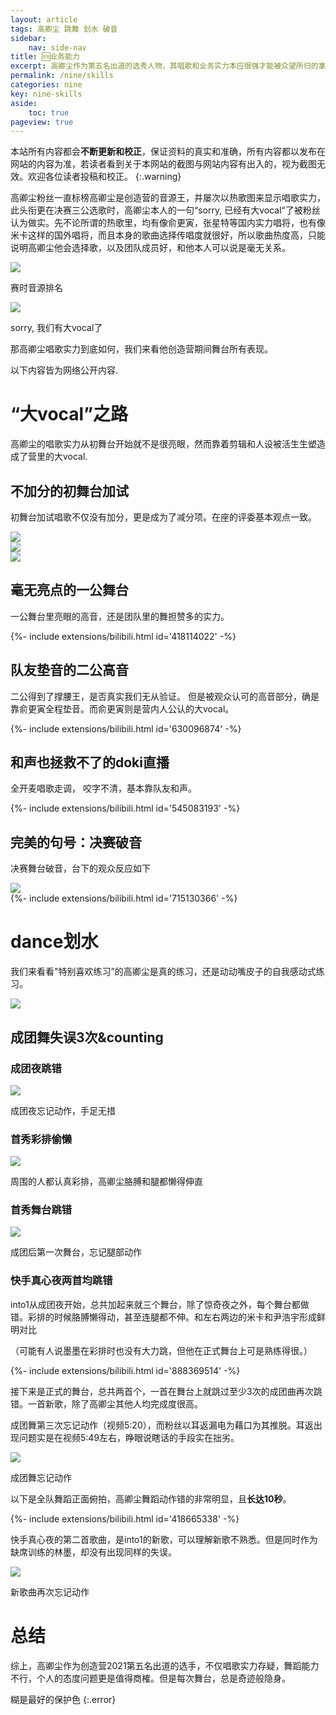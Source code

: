 ```yaml
---
layout: article
tags: 高卿尘 跳舞 划水 破音
sidebar: 
    nav: side-nav
title: 🆘业务能力
excerpt: 高卿尘作为第五名出道的选秀人物，其唱歌和业务实力本应很强才能被众望所归的拿到第五名。网友总结从创造营开始到成团后所有的舞台中，发现营销的"vocal"人设站不住脚，舞蹈能力更是不足，成团后绝大部分舞台全部挑错，其本人在训练和彩排中的态度更是懒散。相比于其他靠努力出道的成员来说，为何高卿尘有如此底气？
permalink: /nine/skills
categories: nine
key: nine-skills
aside:
    toc: true
pageview: true
---
```


本站所有内容都会**不断更新和校正**，保证资料的真实和准确，所有内容都以发布在网站的内容为准，若读者看到关于本网站的截图与网站内容有出入的，视为截图无效。欢迎各位读者投稿和校正。
{:.warning}

高卿尘粉丝一直标榜高卿尘是创造营的音源王，并屡次以热歌图来显示唱歌实力，此头衔更在决赛三公选歌时，高卿尘本人的一句“sorry, 已经有大vocal“了被粉丝认为做实。先不论所谓的热歌里，均有像俞更寅，张星特等国内实力唱将，也有像米卡这样的国外唱将，而且本身的歌曲选择传唱度就很好，所以歌曲热度高，只能说明高卿尘他会选择歌，以及团队成员好，和他本人可以说是毫无关系。

<div class="card">
  <div class="card__image">
    <img class="image" src="../assets/images/nine/skills/songs-rank.png"/>
    <div class="overlay overlay--bottom">
      <p>赛时音源排名</p>
    </div>
  </div>
</div>
<div class="card">
  <div class="card__image">
    <img class="image" src="../assets/images/nine/skills/self-brag-vocal.png"/>
    <div class="overlay overlay--bottom">
      <p>sorry, 我们有大vocal了</p>
    </div>
  </div>
</div>

那高卿尘唱歌实力到底如何，我们来看他创造营期间舞台所有表现。

以下内容皆为网络公开内容.

# “大vocal”之路

高卿尘的唱歌实力从初舞台开始就不是很亮眼，然而靠着剪辑和人设被活生生塑造成了营里的大vocal.

## 不加分的初舞台加试

初舞台加试唱歌不仅没有加分，更是成为了减分项。在座的评委基本观点一致。
<div class="card">
  <div class="card__image">
    <img class="image" src="../assets/images/nine/skills/first-interview01.png"/>
  </div>
</div>
<div class="card">
  <div class="card__image">
    <img class="image" src="../assets/images/nine/skills/first-interview02.png"/>
  </div>
</div>
<div class="card">
  <div class="card__image">
    <img class="image" src="../assets/images/nine/skills/first-interview03.png"/>
  </div>
</div>

## 毫无亮点的一公舞台

一公舞台里亮眼的高音，还是团队里的舞担赞多的实力。

<div>{%- include extensions/bilibili.html id='418114022' -%}</div>

## 队友垫音的二公高音

二公得到了撑腰王，是否真实我们无从验证。
但是被观众认可的高音部分，确是靠俞更寅全程垫音。而俞更寅则是营内人公认的大vocal。


<div>{%- include extensions/bilibili.html id='630096874' -%}</div>


## 和声也拯救不了的doki直播

全开麦唱歌走调， 咬字不清，基本靠队友和声。

<div>{%- include extensions/bilibili.html id='545083193' -%}</div>


## 完美的句号：决赛破音

决赛舞台破音，台下的观众反应如下
<div class="card">
  <div class="card__image">
    <img class="image" src="../assets/images/nine/skills/audience-reaction.gif"/>
  </div>
</div>

<div>{%- include extensions/bilibili.html id='715130366' -%}</div>

# dance划水

我们来看看"特别喜欢练习”的高卿尘是真的练习，还是动动嘴皮子的自我感动式练习。

<div class="card">
  <div class="card__image">
    <img class="image" src="../assets/images/nine/skills/nine-skills-10.png"/>
  </div>
</div>

## 成团舞失误3次&counting

### 成团夜跳错

<div class="card">
  <div class="card__image">
    <img class="image" src="../assets/images/nine/skills/成团夜.gif"/>
    <div class="overlay overlay--bottom">
      <p>成团夜忘记动作，手足无措</p>
    </div>
  </div>
</div>

### 首秀彩排偷懒

<div class="card">
  <div class="card__image">
    <img class="image" src="../assets/images/nine/skills/训练划水.gif"/>
    <div class="overlay overlay--bottom">
      <p>周围的人都认真彩排，高卿尘胳膊和腿都懒得伸直</p>
    </div>
  </div>
</div>

### 首秀舞台跳错

<div class="card">
  <div class="card__image">
    <img class="image" src="../assets/images/nine/skills/薇雅舞台.gif"/>
    <div class="overlay overlay--bottom">
      <p>成团后第一次舞台，忘记腿部动作</p>
    </div>
  </div>
</div>

### 快手真心夜两首均跳错

into1从成团夜开始，总共加起来就三个舞台，除了惊奇夜之外，每个舞台都做错。彩排的时候胳膊懒得动，甚至连腿都不伸。和左右两边的米卡和尹浩宇形成鲜明对比

（可能有人说墨墨在彩排时也没有大力跳，但他在正式舞台上可是熟练得很。）

<div>{%- include extensions/bilibili.html id='888369514' -%}</div>

接下来是正式的舞台，总共两首个，一首在舞台上就跳过至少3次的成团曲再次跳错。一首新歌，除了高卿尘其他人均完成度很高。

成团舞第三次忘记动作（视频5:20），而粉丝以耳返漏电为藉口为其推脱。耳返出现问题实是在视频5:49左右，睁眼说瞎话的手段实在拙劣。

<div class="card">
  <div class="card__image">
    <img class="image" src="../assets/images/nine/skills/快手真心夜.gif"/>
    <div class="overlay overlay--bottom">
      <p>成团舞忘记动作</p>
    </div>
  </div>

</div>

以下是全队舞蹈正面俯拍，高卿尘舞蹈动作错的非常明显，且**长达10秒**。

<div>{%- include extensions/bilibili.html id='418665338' -%}</div>

快手真心夜的第二首歌曲，是into1的新歌，可以理解新歌不熟悉。但是同时作为缺席训练的林墨，却没有出现同样的失误。

<div class="card">
  <div class="card__image">
    <img class="image" src="../assets/images/nine/skills/山河令忘记动作.gif"/>
    <div class="overlay overlay--bottom">
      <p>新歌曲再次忘记动作</p>
    </div>
  </div>
</div>


# 总结

综上，高卿尘作为创造营2021第五名出道的选手，不仅唱歌实力存疑，舞蹈能力不行，个人的态度问题更是值得商榷。但是每次舞台，总是奇迹般隐身。

糊是最好的保护色
{:.error}